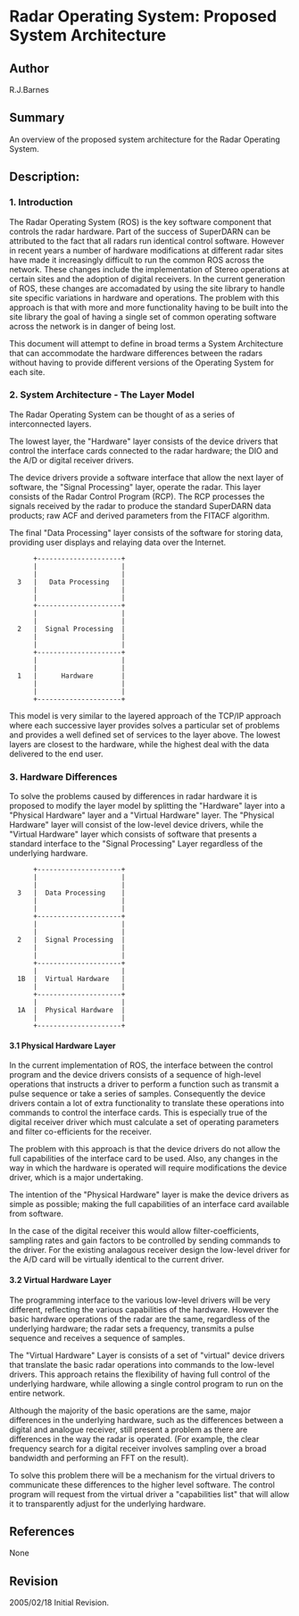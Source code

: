 
# Radar Operating System: Proposed System Architecture

## Author

R.J.Barnes

## Summary

An overview of the proposed system architecture for the Radar Operating System.

## Description:

### 1. Introduction

The Radar Operating System (ROS) is the key software component that controls the radar hardware. Part of the success of SuperDARN can be attributed to the fact that all radars run identical control software. However in recent years a number of hardware modifications at different radar sites have made it increasingly difficult to run the common ROS across the network. These changes include the implementation of Stereo operations at certain sites and the adoption of digital receivers. In the current generation of ROS, these changes are accomadated by using the site library to handle site specific variations in hardware and operations. The problem with this approach is that with more and more functionality having to be built into the site library the goal of having a single set of common operating software across the network is in danger of being lost.

This document will attempt to define in broad terms a System Architecture that can accommodate the hardware differences between the radars without having to provide different versions of the Operating System for each site.

### 2. System Architecture - The Layer Model

The Radar Operating System can be thought of as a series of interconnected layers.

The lowest layer, the "Hardware" layer consists of the device drivers that control the interface cards connected to the radar hardware; the DIO and the A/D or digital receiver drivers.

The device drivers provide a software interface that allow the next layer of software, the "Signal Processing" layer, operate the radar. This layer consists of the Radar Control Program (RCP). The RCP processes the signals received by the radar to produce the standard SuperDARN data products; raw ACF and derived parameters from the FITACF algorithm.

The final "Data Processing" layer consists of the software for storing data, providing user displays and relaying data over the Internet.

```
      +---------------------+
      |                     |
      |                     |
  3   |   Data Processing   |
      |                     |
      |                     |
      +---------------------+
      |                     |
      |                     |
  2   |  Signal Processing  |
      |                     |
      |                     |
      +---------------------+
      |                     |
      |                     |
  1   |      Hardware       |
      |                     |
      |                     |
      +---------------------+
```

This model is very similar to the layered approach of the TCP/IP approach where each successive layer provides solves a particular set of problems and provides a well defined set of services to the layer above. The lowest layers are closest to the hardware, while the highest deal with the data delivered to the end user.

### 3. Hardware Differences

To solve the problems caused by differences in radar hardware it is proposed to modify the layer model by splitting the "Hardware" layer into a "Physical Hardware" layer and a "Virtual Hardware" layer. The "Physical Hardware" layer will consist of the low-level device drivers, while the "Virtual Hardware" layer which consists of software that presents a standard interface to the "Signal Processing" Layer regardless of the underlying hardware.

```
      +---------------------+
      |                     |
      |                     |
  3   |  Data Processing    |
      |                     |
      |                     |
      +---------------------+
      |                     |
      |                     |
  2   |  Signal Processing  |
      |                     |
      |                     |
      +---------------------+
      |                     |
  1B  |  Virtual Hardware   |
      |                     |
      +---------------------+
      |                     |
  1A  |  Physical Hardware  |
      |                     |
      +---------------------+
```

#### 3.1 Physical Hardware Layer

In the current implementation of ROS, the interface between the control program and the device drivers consists of a sequence of high-level operations that instructs a driver to perform a function such as transmit a pulse sequence or take a series of samples. Consequently the device drivers contain a lot of extra functionality to translate these operations into commands to control the interface cards. This is especially true of the digital receiver driver which must calculate a set of operating parameters and filter co-efficients for the receiver.</p><p>The problem with this approach is that the device drivers do not allow the full capabilities of the interface card to be used. Also, any changes in the way in which the hardware is operated will require modifications the device driver, which is a major undertaking.

The intention of the "Physical Hardware" layer is make the device drivers as simple as possible; making the full capabilities of an interface card available from software.

In the case of the digital receiver this would allow filter-coefficients, sampling rates and gain factors to be controlled by sending commands to the driver. For the existing analagous receiver design the low-level driver for the A/D card will be virtually identical to the current driver.

#### 3.2 Virtual Hardware Layer

The programming interface to the various low-level drivers will be very different, reflecting the various capabilities of the hardware. However the basic hardware operations of the radar are the same, regardless of the underlying hardware; the radar sets a frequency, transmits a pulse sequence and receives a sequence of samples.

The "Virtual Hardware" Layer is consists of a set of "virtual" device drivers that translate the basic radar operations into commands to the low-level drivers. This approach retains the flexibility of having full control of the underlying hardware, while allowing a single control program to run on the entire network.

Although the majority of the basic operations are the same, major differences in the underlying hardware, such as the differences between a digital and analogue receiver, still present a problem as there are differences in the way the radar is operated. (For example, the clear frequency search for a digital receiver involves sampling over a broad bandwidth and performing an FFT on the result).

To solve this problem there will be a mechanism for the virtual drivers to communicate these differences to the higher level software. The control program will request from the virtual driver a "capabilities list" that will allow it to transparently adjust for the underlying hardware.

## References

None

## Revision

2005/02/18  Initial Revision.
